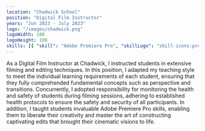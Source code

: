 ```yaml
---
location: "Chadwick School"
position: "Digital Film Instructor"
years: "Jun 2023 - July 2023"
logo: "/images/chadwick.png"
logoWidth: 100
logoHeight: 100
skills: [{ "skill": "Adobe Premiere Pro", "skillLogo": "skill-icons:premiere" }]
---
```


As a Digital Film Instructor at Chadwick, I instructed students in extensive filming and editing techniques. In this position, I adapted my teaching style to meet the individual learning requirements of each student, ensuring that they fully comprehended fundamental concepts such as perspective and transitions. Concurrently, I adopted responsibility for monitoring the health and safety of students during filming sessions, adhering to established health protocols to ensure the safety and security of all participants. In addition, I taught students invaluable Adobe Premiere Pro skills, enabling them to liberate their creativity and master the art of constructing captivating edits that brought their cinematic visions to life.
